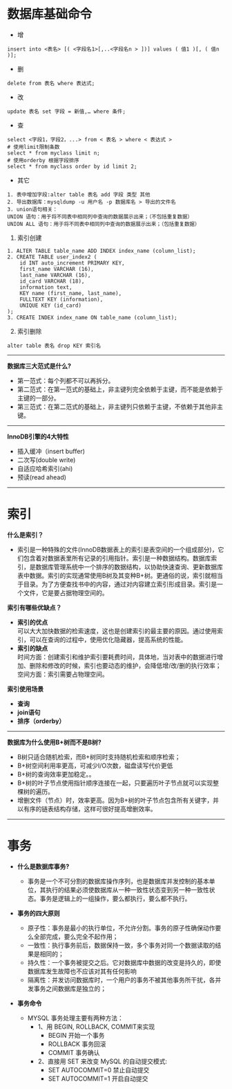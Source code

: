# 数据库基础命令
- 增
```
insert into <表名> [( <字段名1>[,..<字段名n > ])] values ( 值1 )[, ( 值n )];
```
- 删
```
delete from 表名 where 表达式;
```
- 改
```
update 表名 set 字段 = 新值,… where 条件;
```
- 查
```
select <字段1，字段2，...> from < 表名 > where < 表达式 >
# 使用limit限制条数
select * from myclass limit n;
# 使用orderby 根据字段排序
select * from myclass order by id limit 2;
```
- 其它
```
1. 表中增加字段:alter table 表名 add 字段 类型 其他
2. 导出数据库：mysqldump -u 用户名 -p 数据库名 > 导出的文件名
3. union语句相关：
UNION 语句：用于将不同表中相同列中查询的数据展示出来；（不包括重复数据）
UNION ALL 语句：用于将不同表中相同列中查询的数据展示出来；（包括重复数据）
```
1. 索引创建  
```
1. ALTER TABLE table_name ADD INDEX index_name (column_list);
2. CREATE TABLE user_index2 (
	id INT auto_increment PRIMARY KEY,
	first_name VARCHAR (16),
	last_name VARCHAR (16),
	id_card VARCHAR (18),
	information text,
	KEY name (first_name, last_name),
	FULLTEXT KEY (information),
	UNIQUE KEY (id_card)
);
3. CREATE INDEX index_name ON table_name (column_list);
```
2. 索引删除
```
alter table 表名 drop KEY 索引名
```

---
**数据库三大范式是什么?**  
- 第一范式：每个列都不可以再拆分。  
- 第二范式：在第一范式的基础上，非主键列完全依赖于主键，而不能是依赖于主键的一部分。  
- 第三范式：在第二范式的基础上，非主键列只依赖于主键，不依赖于其他非主键。
___
__InnoDB引擎的4大特性__  
- 插入缓冲（insert buffer)  
- 二次写(double write)  
- 自适应哈希索引(ahi)  
- 预读(read ahead)  
___
# 索引
**什么是索引？**  
- 索引是一种特殊的文件(InnoDB数据表上的索引是表空间的一个组成部分)，它们包含着对数据表里所有记录的引用指针。索引是一种数据结构。数据库索引，是数据库管理系统中一个排序的数据结构，以协助快速查询、更新数据库表中数据。索引的实现通常使用B树及其变种B+树。更通俗的说，索引就相当于目录。为了方便查找书中的内容，通过对内容建立索引形成目录。索引是一个文件，它是要占据物理空间的。

**索引有哪些优缺点？**  
- **索引的优点**  
  可以大大加快数据的检索速度，这也是创建索引的最主要的原因。通过使用索引，可以在查询的过程中，使用优化隐藏器，提高系统的性能。
- **索引的缺点**  
  时间方面：创建索引和维护索引要耗费时间，具体地，当对表中的数据进行增加、删除和修改的时候，索引也要动态的维护，会降低增/改/删的执行效率；空间方面：索引需要占物理空间。

**索引使用场景**
- **查询**
- **join语句**
- **排序（orderby）**
---

**数据库为什么使用B+树而不是B树?**  
- B树只适合随机检索，而B+树同时支持随机检索和顺序检索；
- B+树空间利用率更高，可减少I/O次数，磁盘读写代价更低
- B+树的查询效率更加稳定。。
- B+树的叶子节点使用指针顺序连接在一起，只要遍历叶子节点就可以实现整棵树的遍历。
- 增删文件（节点）时，效率更高。因为B+树的叶子节点包含所有关键字，并以有序的链表结构存储，这样可很好提高增删效率。
---
# 事务
- **什么是数据库事务?**
   - 事务是一个不可分割的数据库操作序列，也是数据库并发控制的基本单位，其执行的结果必须使数据库从一种一致性状态变到另一种一致性状态。事务是逻辑上的一组操作，要么都执行，要么都不执行。
- **事务的四大原则**  
   - 原子性：事务是最小的执行单位，不允许分割。事务的原子性确保动作要么全部完成，要么完全不起作用；
   - 一致性：执行事务前后，数据保持一致，多个事务对同一个数据读取的结果是相同的；
   - 持久性：一个事务被提交之后。它对数据库中数据的改变是持久的，即使数据库发生故障也不应该对其有任何影响
   - 隔离性：并发访问数据库时，一个用户的事务不被其他事务所干扰，各并发事务之间数据库是独立的；
- **事务命令**

   - MYSQL 事务处理主要有两种方法：
      - 1、用 BEGIN, ROLLBACK, COMMIT来实现
         - BEGIN 开始一个事务
         - ROLLBACK 事务回滚
         - COMMIT 事务确认
      - 2、直接用 SET 来改变 MySQL 的自动提交模式:
         - SET AUTOCOMMIT=0 禁止自动提交
         - SET AUTOCOMMIT=1 开启自动提交

